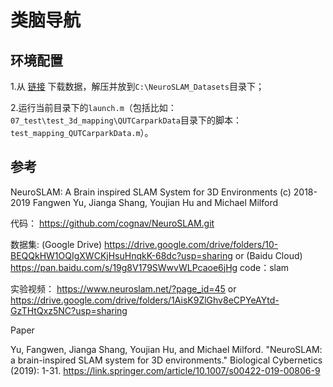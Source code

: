 # 类脑导航

## 环境配置
1.从 [链接](https://drive.google.com/drive/folders/1AisK9ZlGhv8eCPYeAYtd-GzTHtQxz5NC?usp=sharing) 下载数据，解压并放到`C:\NeuroSLAM_Datasets`目录下；

2.运行当前目录下的`launch.m`（包括比如：`07_test\test_3d_mapping\QUTCarparkData`目录下的脚本：`test_mapping_QUTCarparkData.m`）。

## 参考
NeuroSLAM: A Brain inspired SLAM System for 3D Environments (c) 2018-2019 Fangwen Yu, Jianga Shang, Youjian Hu and Michael Milford

代码：
https://github.com/cognav/NeuroSLAM.git

数据集:
(Google Drive) https://drive.google.com/drive/folders/10-BEQQkHW1OQIgXWCKjHsuHnqkK-68dc?usp=sharing
or (Baidu Cloud) https://pan.baidu.com/s/19g8V179SWwvWLPcaoe6jHg code：slam 

实验视频：
https://www.neuroslam.net/?page_id=45
or https://drive.google.com/drive/folders/1AisK9ZlGhv8eCPYeAYtd-GzTHtQxz5NC?usp=sharing

Paper

Yu, Fangwen, Jianga Shang, Youjian Hu, and Michael Milford. "NeuroSLAM: a brain-inspired SLAM system for 3D environments." Biological Cybernetics (2019): 1-31. https://link.springer.com/article/10.1007/s00422-019-00806-9
